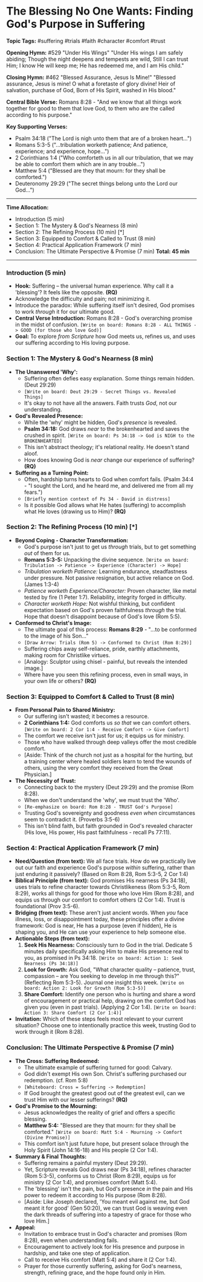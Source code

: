 # The Blessing No One Wants: Finding God's Purpose in Suffering

**Topic Tags:** #suffering #trials #faith #character #comfort #trust

**Opening Hymn:** #529 "Under His Wings" "Under His wings I am safely abiding;
Though the night deepens and tempests are wild, Still I can trust Him; I know He
will keep me; He has redeemed me, and I am His child."

**Closing Hymn:** #462 "Blessed Assurance, Jesus Is Mine!" "Blessed assurance,
Jesus is mine! O what a foretaste of glory divine! Heir of salvation, purchase
of God, Born of His Spirit, washed in His blood."

**Central Bible Verse:** Romans 8:28 - "And we know that all things work
together for good to them that love God, to them who are the called according to
his purpose."

**Key Supporting Verses:**

- Psalm 34:18 ("The Lord is nigh unto them that are of a broken heart...")
- Romans 5:3-5 ("...tribulation worketh patience; And patience, experience; and
  experience, hope...")
- 2 Corinthians 1:4 ("Who comforteth us in all our tribulation, that we may be
  able to comfort them which are in any trouble...")
- Matthew 5:4 ("Blessed are they that mourn: for they shall be comforted.")
- Deuteronomy 29:29 ("The secret things belong unto the Lord our God...")

---

**Time Allocation:**

- Introduction (5 min)
- Section 1: The Mystery & God's Nearness (8 min)
- Section 2: The Refining Process (10 min) [*]
- Section 3: Equipped to Comfort & Called to Trust (8 min)
- Section 4: Practical Application Framework (7 min)
- Conclusion: The Ultimate Perspective & Promise (7 min) **Total: 45 min**

---

### Introduction (5 min)

- **Hook:** Suffering – the universal human experience. Why call it a
  'blessing'? It feels like the opposite. **(RQ)**
- Acknowledge the difficulty and pain; not minimizing it.
- Introduce the paradox: While suffering itself isn't desired, God promises to
  work _through_ it for our ultimate good.
- **Central Verse Introduction:** Romans 8:28 - God's overarching promise in the
  midst of confusion.
  `[Write on board: Romans 8:28 - ALL THINGS -> GOOD (for those who love God)]`
- **Goal:** To explore _from Scripture_ how God meets us, refines us, and uses
  our suffering according to His loving purpose.

### Section 1: The Mystery & God's Nearness (8 min)

- **The Unanswered 'Why':**
  - Suffering often defies easy explanation. Some things remain hidden. (Deut
    29:29)
  - `[Write on board: Deut 29:29 - Secret Things vs. Revealed Things]`
  - It's okay to not have all the answers. Faith trusts _God_, not our
    understanding.
- **God's Revealed Presence:**
  - While the 'why' might be hidden, God's _presence_ is revealed.
  - **Psalm 34:18:** God draws _near_ to the brokenhearted and saves the crushed
    in spirit. `[Write on board: Ps 34:18 -> God is NIGH to the BROKENHEARTED]`
  - This isn't abstract theology; it's relational reality. He doesn't stand
    aloof.
  - How does knowing God is _near_ change our experience of suffering? **(RQ)**
- **Suffering as a Turning Point:**
  - Often, hardship turns hearts to God when comfort fails. (Psalm 34:4 - "I
    sought the Lord, and he heard me, and delivered me from all my fears.")
  - `[Briefly mention context of Ps 34 - David in distress]`
  - Is it possible God allows what He hates (suffering) to accomplish what He
    loves (drawing us to Him)? **(RQ)**

### Section 2: The Refining Process (10 min) [*]

- **Beyond Coping - Character Transformation:**
  - God's purpose isn't just to get us _through_ trials, but to get something
    _out_ of them for us.
  - **Romans 5:3-5:** Unpacking the divine sequence.
    `[Write on board: Tribulation -> Patience -> Experience (Character) -> Hope]`
  - _Tribulation worketh Patience:_ Learning endurance, steadfastness under
    pressure. Not passive resignation, but active reliance on God. (James 1:3-4)
  - _Patience worketh Experience/Character:_ Proven character, like metal tested
    by fire (1 Peter 1:7). Reliability, integrity forged in difficulty.
  - _Character worketh Hope:_ Not wishful thinking, but confident expectation
    based on God's proven faithfulness _through_ the trial. Hope that doesn't
    disappoint because of God's love (Rom 5:5).
- **Conformed to Christ's Image:**
  - The ultimate goal of this process: **Romans 8:29** - "...to be conformed to
    the image of his Son..."
  - `[Draw Arrow: Trials (Rom 5) -> Conformed to Christ (Rom 8:29)]`
  - Suffering chips away self-reliance, pride, earthly attachments, making room
    for Christlike virtues.
  - [Analogy: Sculptor using chisel - painful, but reveals the intended image.]
  - Where have you seen this refining process, even in small ways, in your own
    life or others? **(RQ)**

### Section 3: Equipped to Comfort & Called to Trust (8 min)

- **From Personal Pain to Shared Ministry:**
  - Our suffering isn't wasted; it becomes a resource.
  - **2 Corinthians 1:4:** God comforts us _so that_ we can comfort others.
    `[Write on board: 2 Cor 1:4 - Receive Comfort -> Give Comfort]`
  - The comfort we receive isn't just for us; it equips us for ministry.
  - Those who have walked through deep valleys offer the most credible comfort.
  - [Aside: Think of the church not just as a hospital for the hurting, but a
    training center where healed soldiers learn to tend the wounds of others,
    using the very comfort they received from the Great Physician.]
- **The Necessity of Trust:**
  - Connecting back to the mystery (Deut 29:29) and the promise (Rom 8:28).
  - When we don't understand the 'why', we must trust the 'Who'.
  - `[Re-emphasize on board: Rom 8:28 - TRUST God's Purpose]`
  - Trusting God's sovereignty and goodness _even when_ circumstances seem to
    contradict it. (Proverbs 3:5-6)
  - This isn't blind faith, but faith grounded in God's revealed character (His
    love, His power, His past faithfulness - recall Ps 77:11).

### Section 4: Practical Application Framework (7 min)

- **Need/Question (from text):** We all face trials. How do we practically live
  out our faith and experience God's purpose _within_ suffering, rather than
  just enduring it passively? (Based on Rom 8:28, Rom 5:3-5, 2 Cor 1:4)
- **Biblical Principle (from text):** God promises His nearness (Ps 34:18), uses
  trials to refine character towards Christlikeness (Rom 5:3-5, Rom 8:29), works
  all things for good for those who love Him (Rom 8:28), and equips us through
  our comfort to comfort others (2 Cor 1:4). Trust is foundational (Prov 3:5-6).
- **Bridging (from text):** These aren't just ancient words. When _you_ face
  illness, loss, or disappointment today, these principles offer a divine
  framework: God is near, He has a purpose (even if hidden), He is shaping you,
  and He can use your experience to help someone else.
- **Actionable Steps (from text):**
  1.  **Seek His Nearness:** Consciously turn _to_ God in the trial. Dedicate 5
      minutes daily specifically asking Him to make His presence real to you, as
      promised in Ps 34:18.
      `[Write on board: Action 1: Seek Nearness (Ps 34:18)]`
  2.  **Look for Growth:** Ask God, "What character quality – patience, trust,
      compassion – are You seeking to develop in me through this?" (Reflecting
      Rom 5:3-5). Journal one insight this week.
      `[Write on board: Action 2: Look for Growth (Rom 5:3-5)]`
  3.  **Share Comfort:** Identify one person who is hurting and share a word of
      encouragement or practical help, drawing on the comfort God has given you
      (even in past trials). (Applying 2 Cor 1:4).
      `[Write on board: Action 3: Share Comfort (2 Cor 1:4)]`
- **Invitation:** Which of these steps feels most relevant to your current
  situation? Choose one to intentionally practice this week, trusting God to
  work through it (Rom 8:28).

### Conclusion: The Ultimate Perspective & Promise (7 min)

- **The Cross: Suffering Redeemed:**
  - The ultimate example of suffering turned for good: Calvary.
  - God didn't exempt His own Son. Christ's suffering purchased our redemption.
    (cf. Rom 5:8)
  - `[Whiteboard: Cross = Suffering -> Redemption]`
  - If God brought the greatest good out of the greatest evil, can we trust Him
    with our lesser sufferings? **(RQ)**
- **God's Promise to the Mourning:**
  - Jesus acknowledges the reality of grief and offers a specific blessing.
  - **Matthew 5:4:** "Blessed are they that mourn: for they shall be comforted."
    `[Write on board: Matt 5:4 - Mourning -> Comfort (Divine Promise)]`
  - This comfort isn't just future hope, but present solace through the Holy
    Spirit (John 14:16-18) and His people (2 Cor 1:4).
- **Summary & Final Thoughts:**
  - Suffering remains a painful mystery (Deut 29:29).
  - Yet, Scripture reveals God draws near (Ps 34:18), refines character (Rom
    5:3-5), conforms us to Christ (Rom 8:29), equips us for ministry (2 Cor
    1:4), and promises comfort (Matt 5:4).
  - The 'blessing' isn't the pain, but God's presence _in_ the pain and His
    power to redeem it according to His purpose (Rom 8:28).
  - [Aside: Like Joseph declared, 'You meant evil against me, but God meant it
    for good' (Gen 50:20), we can trust God is weaving even the dark threads of
    suffering into a tapestry of grace for those who love Him.]
- **Appeal:**
  - Invitation to embrace trust in God's character and promises (Rom 8:28), even
    when understanding fails.
  - Encouragement to actively look for His presence and purpose in hardship, and
    take one step of application.
  - Call to receive His comfort (Matt 5:4) and share it (2 Cor 1:4).
  - Prayer for those currently suffering, asking for God's nearness, strength,
    refining grace, and the hope found only in Him.
